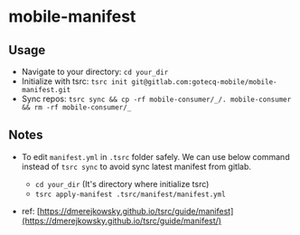 # mobile-manifest

## Usage

- Navigate to your directory: `cd your_dir`
- Initialize with tsrc: `tsrc init git@gitlab.com:gotecq-mobile/mobile-manifest.git`
- Sync repos: `tsrc sync && cp -rf mobile-consumer/_/. mobile-consumer && rm -rf mobile-consumer/_`

## Notes

- To edit `manifest.yml` in `.tsrc` folder safely. We can use below command instead of `tsrc sync` to avoid sync latest manifest from gitlab.

    + `cd your_dir` (It's directory where initialize tsrc)
    + `tsrc apply-manifest .tsrc/manifest/manifest.yml`

- ref: [https://dmerejkowsky.github.io/tsrc/guide/manifest](https://dmerejkowsky.github.io/tsrc/guide/manifest/)
